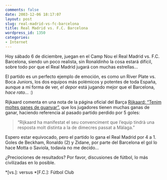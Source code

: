 ```yaml
---
comments: false
date: 2003-12-06 18:17:07
layout: post
slug: real-madrid-vs-fc-barcelona
title: Real Madrid vs. F.C. Barcelona
wordpress_id: 1350
categories:
- Internet
---
```


Hoy sábado 6 de diciembre, juegan en el Camp Nou el Real Madrid vs. F.C. Barcelona, siendo un poco realista, sin Ronaldinho la cosa estará difícil, sobre todo por que el Real Madrid jugará con muchas estrellas…





El partido es un perfecto ejemplo de emoción, es como un River Plate vs. Boca Juniors, los dos equipos más polémicos y potentes de toda España, aunque a mi forma de ver, _el depor_ está jugando mejor que el Barcelona, _hace rato…_ :)





Rijkaard comenta en una nota de la página oficial del Barça [Rijkaard: “Tenim moltes ganes de guanyar”](http://www.fcbarcelona.com/cat/noticias/noticias/n03120509.shtml), que los jugadores tienen muchas ganas de ganar, haciendo referencia al pasado partido perdido por 5 goles:





> “Rijkaard ha manifestat el seu convenciment que l’equip tindrà una resposta molt distinta a la de dimecres passat a Màlaga.”





Espero estar equivocado, pero el partido lo gana el Real Madrid por 4 a 1. Goles de Beckham, Ronaldo (2) y Zidane, por parte del Barcelona el gol lo hace Motta o Saviola, todavía no me decido…





¿Preciociones de resultados? Por favor, discusiones de fútbol, lo más civilizadas en lo posible.




 
  *[vs.]: versus
  *[F.C.]: Fútbol Club
